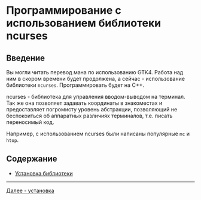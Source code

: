 # Программирование с использованием библиотеки ncurses

## Введение
Вы могли читать перевод мана по использованию GTK4. Работа над ним в скором времени будет продолжена, а сейчас - использование библиотеки `ncurses`. Программировать будет на C++.

ncurses - библиотека для управления вводом-выводом на терминал. Так же она позволяет задавать координаты в знакоместах и предоставляет погромисту уровень абстракции, позволяющий не беспокоиться об аппаратных различиях терминалов, т.е. писать переносимый код.

Например, с использованием ncurses были написаны популярные `mc` и `htop`.

## Содержание
* [Установка библиотеки](installation.md)

***

[Далее - установка](installation.md)
